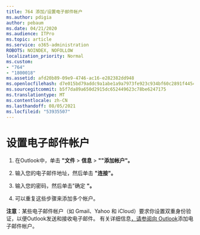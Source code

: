 ```yaml
---
title: 764 添加/设置电子邮件帐户
ms.author: pdigia
author: pebaum
ms.date: 04/21/2020
ms.audience: ITPro
ms.topic: article
ms.service: o365-administration
ROBOTS: NOINDEX, NOFOLLOW
localization_priority: Normal
ms.custom:
- "764"
- "1800018"
ms.assetid: afd20b89-09e9-4746-ac16-e282382dd948
ms.openlocfilehash: d7e015bd79addc9a1abe1a9a7973fe923c934bf60c2891f4454c13622a2b8a9f
ms.sourcegitcommit: b5f7da89a650d2915dc652449623c78be6247175
ms.translationtype: MT
ms.contentlocale: zh-CN
ms.lasthandoff: 08/05/2021
ms.locfileid: "53935507"
---
```

# <a name="set-up-email-accounts"></a>设置电子邮件帐户

1. 在Outlook中，单击 **"文件**  >  **信息**  >  **""添加帐户"。**

2. 输入您的电子邮件地址，然后单击 **"连接"。**

3. 输入您的密码，然后单击"确定 **"。**

4. 可以重复这些步骤来添加多个帐户。

**注意**：某些电子邮件帐户（如 Gmail、Yahoo 和 iCloud）要求你设置双重身份验证，以便Outlook发送和接收电子邮件。 有关详细信息[，请参阅向 Outlook](https://support.office.com/article/6e27792a-9267-4aa4-8bb6-c84ef146101b.aspx)添加电子邮件帐户。
  